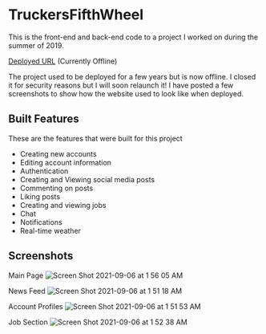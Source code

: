 # TruckersFifthWheel

This is the front-end and back-end code to a project I worked on during the summer of 2019. 


[Deployed URL](https://still-taiga-69176.herokuapp.com/) (Currently Offline)

The project used to be deployed for a few years but is now offline. I closed it for security reasons but I will soon relaunch it! I have posted a few screenshots to show how the website used to look like when deployed.

## Built Features

These are the features that were built for this project

* Creating new accounts
* Editing account information
* Authentication
* Creating and Viewing social media posts
* Commenting on posts
* Liking posts
* Creating and viewing jobs
* Chat
* Notifications
* Real-time weather

## Screenshots

Main Page
![Screen Shot 2021-09-06 at 1 56 05 AM](https://user-images.githubusercontent.com/46658013/132167550-7c883e87-2d08-4562-a0ca-f95db37149f3.png)

News Feed
![Screen Shot 2021-09-06 at 1 51 18 AM](https://user-images.githubusercontent.com/46658013/132167136-8cf78fcb-3ef0-4e85-8708-32b9270849bb.png)

Account Profiles
![Screen Shot 2021-09-06 at 1 51 53 AM](https://user-images.githubusercontent.com/46658013/132167190-c815e888-4c3c-469f-855e-38b5b1cb30a4.png)

Job Section
![Screen Shot 2021-09-06 at 1 52 38 AM](https://user-images.githubusercontent.com/46658013/132167235-693422e7-e90f-4e3f-bd60-c2fa517aa230.png)


